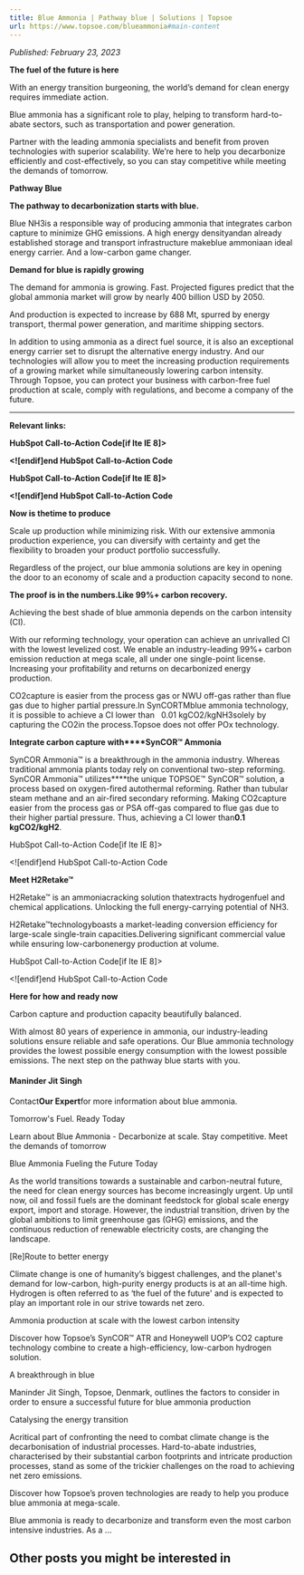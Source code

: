 ```yaml
---
title: Blue Ammonia | Pathway blue | Solutions | Topsoe
url: https://www.topsoe.com/blueammonia#main-content
---
```


*Published: February 23, 2023*

**The fuel of the future is here**

With an energy transition burgeoning, the world’s demand for clean energy requires immediate action.

Blue ammonia has a significant role to play, helping to transform hard-to-abate sectors, such as transportation and power generation.

Partner with the leading ammonia specialists and benefit from proven technologies with superior scalability. We’re here to help you decarbonize efficiently and cost-effectively, so you can stay competitive while meeting the demands of tomorrow.

**Pathway Blue**

**The pathway to decarbonization starts with blue.**

Blue NH3is a responsible way of producing ammonia that integrates carbon capture to minimize GHG emissions. A high energy densityandan already established storage and transport infrastructure makeblue ammoniaan ideal energy carrier. And a low-carbon game changer.

**Demand for blue is rapidly growing**

The demand for ammonia is growing. Fast. Projected figures predict that the global ammonia market will grow by nearly 400 billion USD by 2050.

And production is expected to increase by 688 Mt, spurred by energy transport, thermal power generation, and maritime shipping sectors.

In addition to using ammonia as a direct fuel source, it is also an exceptional energy carrier set to disrupt the alternative energy industry. And our technologies will allow you to meet the increasing production requirements of a growing market while simultaneously lowering carbon intensity. Through Topsoe, you can protect your business with carbon-free fuel production at scale, comply with regulations, and become a company of the future.

****

**Relevant links:**

**HubSpot Call-to-Action Code[if lte IE 8]><div id="hs-cta-ie-element"></div><![endif][](https://cta-redirect.hubspot.com/cta/redirect/2115834/86784522-1ed0-4888-881f-ba0c67b4278e)end HubSpot Call-to-Action Code**

**HubSpot Call-to-Action Code[if lte IE 8]><div id="hs-cta-ie-element"></div><![endif][](https://cta-redirect.hubspot.com/cta/redirect/2115834/6a29df99-6ee1-4018-9a0b-11b43df508de)end HubSpot Call-to-Action Code**

**Now is thetime to produce**

Scale up production while minimizing risk. With our extensive ammonia production experience, you can diversify with certainty and get the flexibility to broaden your product portfolio successfully.

Regardless of the project, our blue ammonia solutions are key in opening the door to an economy of scale and a production capacity second to none.

**The proof is in the numbers.Like 99%+ carbon recovery.**

Achieving the best shade of blue ammonia depends on the carbon intensity (CI).

With our reforming technology, your operation can achieve an unrivalled CI with the lowest levelized cost. We enable an industry-leading 99%+ carbon emission reduction at mega scale, all under one single-point license. Increasing your profitability and returns on decarbonized energy production.

CO2capture is easier from the process gas or NWU off-gas rather than flue gas due to higher partial pressure.In SynCORTMblue ammonia technology, it is possible to achieve a CI lower than   0.01 kgCO2/kgNH3solely by capturing the CO2in the process.Topsoe does not offer POx technology.

**Integrate carbon capture with****SynCOR™ Ammonia**

SynCOR Ammonia™ is a breakthrough in the ammonia industry. Whereas traditional ammonia plants today rely on conventional two-step reforming. SynCOR Ammonia™ utilizes****the unique TOPSOE™ SynCOR™ solution, a process based on oxygen-fired autothermal reforming. Rather than tubular steam methane and an air-fired secondary reforming. Making CO2capture easier from the process gas or PSA off-gas compared to flue gas due to their higher partial pressure. Thus, achieving a CI lower than**0.1 kgCO2/kgH2**.

HubSpot Call-to-Action Code[if lte IE 8]><div id="hs-cta-ie-element"></div><![endif][](https://cta-redirect.hubspot.com/cta/redirect/2115834/90ea36cf-3dbe-4a9e-8fe2-a1668253a7fa)end HubSpot Call-to-Action Code

**Meet H2Retake™**

H2Retake™ is an ammoniacracking solution thatextracts hydrogenfuel and chemical applications. Unlocking the full energy-carrying potential of NH3.

H2Retake™technologyboasts a market-leading conversion efficiency for large-scale single-train capacities.Delivering significant commercial value while ensuring low-carbonenergy production at volume.

HubSpot Call-to-Action Code[if lte IE 8]><div id="hs-cta-ie-element"></div><![endif][](https://cta-redirect.hubspot.com/cta/redirect/2115834/256f0080-e456-45d9-b2a9-4d6fcb05e410)end HubSpot Call-to-Action Code

**Here for how and ready now**

Carbon capture and production capacity beautifully balanced.

With almost 80 years of experience in ammonia, our industry-leading solutions ensure reliable and safe operations. Our Blue ammonia technology provides the lowest possible energy consumption with the lowest possible emissions. The next step on the pathway blue starts with you.

#### Maninder Jit Singh

Contact**Our Expert**for more information about blue ammonia.

Tomorrow's Fuel. Ready Today

Learn about Blue Ammonia - Decarbonize at scale. Stay competitive. Meet the demands of tomorrow

Blue Ammonia Fueling the Future Today

As the world transitions towards a sustainable  and carbon-neutral future, the need for clean  energy sources has become increasingly urgent.  Up until now, oil and fossil fuels are the dominant  feedstock for global scale energy export, import  and storage. However, the industrial transition,  driven by the global ambitions to limit greenhouse  gas (GHG) emissions, and the continuous reduction  of renewable electricity costs, are changing the  landscape.

[Re]Route to better energy

Climate change is one of humanity’s biggest challenges, and the planet's demand for  low-carbon, high-purity energy products is at an all-time high. Hydrogen is often referred  to as ‘the fuel of the future' and is expected to play an important role in our strive towards  net zero.

Ammonia production at scale with the lowest carbon intensity

Discover how Topsoe’s SynCOR™ ATR and Honeywell UOP’s CO2 capture technology combine to create a high-efficiency, low-carbon hydrogen solution.

A breakthrough in blue

Maninder Jit Singh, Topsoe, Denmark, outlines the factors to consider in order to ensure a successful future for blue ammonia production

Catalysing the energy transition

Acritical part of confronting the need to  combat climate change is the  decarbonisation of industrial processes.  Hard-to-abate industries, characterised by  their substantial carbon footprints and intricate  production processes, stand as some of the trickier  challenges on the road to achieving net zero emissions.

Discover how Topsoe’s proven technologies are ready to help you produce blue ammonia at mega-scale.

Blue ammonia is ready to decarbonize and transform even the most carbon intensive industries. As a ...

## Other posts you might be interested in